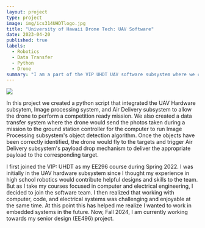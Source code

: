 ```yaml
---
layout: project
type: project
image: img/ics314UHDTlogo.jpg
title: "University of Hawaii Drone Tech: UAV Software"
date: 2023-04-20
published: true
labels:
  - Robotics
  - Data Transfer
  - Python
  - Drone
summary: "I am a part of the VIP UHDT UAV software subsystem where we created a python script to integrate the other subsystems to be competition ready."
---
```


<img class="img-fluid" src="../img/ics314UHDTpic.JPG">

In this project we created a python script that integrated the UAV Hardware subsytem, Image processing system, and Air Delivery subsystem to allow the drone to perform a competition ready mission. We also created a data transfer system where the drone would send the photos taken during a mission to the ground station controller for the computer to run Image Processing subsystem's object detection algorithm. Once the objects have been correctly identified, the drone would fly to the targets and trigger Air Delivery subsystem's payload drop mechanism to deliver the appropriate payload to the corresponding target.

I first joined the VIP: UHDT as my EE296 course during Spring 2022. I was initially in the UAV hardware subsystem since I thought my experience in high school robotics would contribute helpful designs and skills to the team. But as I take my courses focused in computer and electrical engineering, I decided to join the software team. I then realized that working with computer, code, and electrical systems was challenging and enjoyable at the same time. At this point this has helped me realize I wanted to work in embedded systems in the future. Now, Fall 2024, I am currently working towards my senior design (EE496) project.
